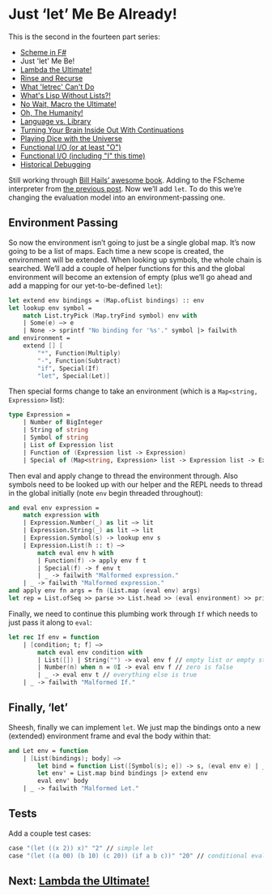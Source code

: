 # Just ‘let’ Me Be Already!

This is the second in the fourteen part series:

* [Scheme in F#](Docs/intro.md)
* Just 'let' Me Be!
* [Lambda the Ultimate!](lambda.md)
* [Rinse and Recurse](recurse.md)
* [What 'letrec' Can't Do](letstar.md)
* [What's Lisp Without Lists?!](lists.md)
* [No Wait, Macro the Ultimate!](macros.md)
* [Oh, The Humanity!](mutation.md)
* [Language vs. Library](library.md)
* [Turning Your Brain Inside Out With Continuations](continuations.md)
* [Playing Dice with the Universe](amb.md)
* [Functional I/O (or at least "O")](functional_o.md)
* [Functional I/O (including "I" this time)](functional_i.md)
* [Historical Debugging](debugging.md)

Still working through [Bill Hails’ awesome book](http://billhails.net/Book/). Adding to the FScheme interpreter from [the previous post](intro.md). Now we’ll add `let`. To do this we’re changing the evaluation model into an environment-passing one.

## Environment Passing

So now the environment isn’t going to just be a single global map. It’s now going to be a list of maps. Each time a new scope is created, the environment will be extended. When looking up symbols, the whole chain is searched. We’ll add a couple of helper functions for this and the global environment will become an extension of empty (plus we’ll go ahead and add a mapping for our yet-to-be-defined `let`):

``` fsharp
let extend env bindings = (Map.ofList bindings) :: env 
let lookup env symbol = 
    match List.tryPick (Map.tryFind symbol) env with 
    | Some(e) –> e 
    | None -> sprintf "No binding for '%s'." symbol |> failwith
and environment = 
    extend [] [ 
        "*", Function(Multiply) 
        "-", Function(Subtract) 
        "if", Special(If) 
        "let", Special(Let)]
```

Then special forms change to take an environment (which is a `Map<string, Expression>` list):

``` fsharp
type Expression = 
    | Number of BigInteger 
    | String of string 
    | Symbol of string 
    | List of Expression list 
    | Function of (Expression list -> Expression) 
    | Special of (Map<string, Expression> list -> Expression list -> Expression)
```

Then eval and apply change to thread the environment through. Also symbols need to be looked up with our helper and the REPL needs to thread in the global initially (note `env` begin threaded throughout):

``` fsharp
and eval env expression = 
    match expression with 
    | Expression.Number(_) as lit –> lit 
    | Expression.String(_) as lit –> lit 
    | Expression.Symbol(s) -> lookup env s 
    | Expression.List(h :: t) –> 
        match eval env h with 
        | Function(f) -> apply env f t 
        | Special(f) -> f env t 
        | _ -> failwith "Malformed expression." 
    | _ -> failwith "Malformed expression."
and apply env fn args = fn (List.map (eval env) args)
let rep = List.ofSeq >> parse >> List.head >> (eval environment) >> print
```

Finally, we need to continue this plumbing work through `If` which needs to just pass it along to `eval`:

``` fsharp
let rec If env = function 
    | [condition; t; f] –> 
        match eval env condition with 
        | List([]) | String("") -> eval env f // empty list or empty string is false 
        | Number(n) when n = 0I -> eval env f // zero is false 
        | _ -> eval env t // everything else is true 
    | _ -> failwith "Malformed If."
```

## Finally, ‘let’

Sheesh, finally we can implement `let`. We just map the bindings onto a new (extended) environment frame and eval the body within that:

``` fsharp
and Let env = function 
    | [List(bindings); body] –> 
        let bind = function List([Symbol(s); e]) -> s, (eval env e) | _ -> failwith "Malformed 'let' binding." 
        let env' = List.map bind bindings |> extend env 
        eval env' body 
    | _ -> failwith "Malformed Let."
```

## Tests

Add a couple test cases:

``` fsharp
case "(let ((x 2)) x)" "2" // simple let 
case "(let ((a 00) (b 10) (c 20)) (if a b c))" "20" // conditional eval
```

## Next: [Lambda the Ultimate!](lambda.md)
